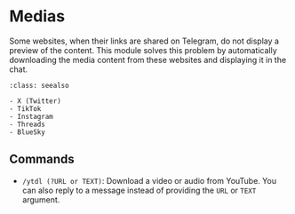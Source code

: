 # Medias

Some websites, when their links are shared on Telegram, do not display a preview of the content. This module solves this problem by automatically downloading the media content from these websites and displaying it in the chat.

```{admonition} **Automatic download is supported for the following websites**:
:class: seealso

- X (Twitter)
- TikTok
- Instagram
- Threads
- BlueSky
```

## Commands

- `/ytdl (?URL or TEXT)`: Download a video or audio from YouTube. You can also reply to a message instead of providing the `URL` or `TEXT` argument.
